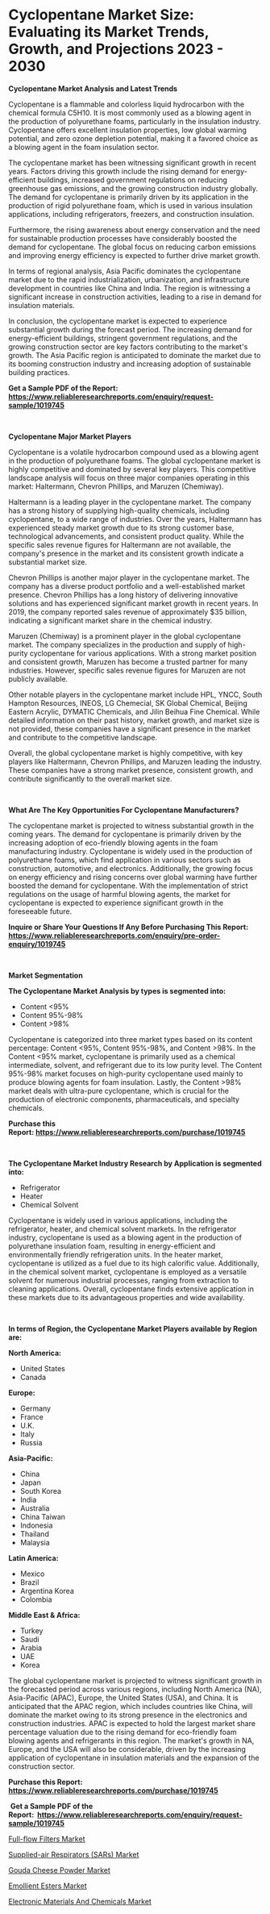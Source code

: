 <p><h1>Cyclopentane Market Size: Evaluating its Market Trends, Growth, and Projections 2023 - 2030</h1></p><p><strong>Cyclopentane Market Analysis and Latest Trends</strong></p>
<p><p>Cyclopentane is a flammable and colorless liquid hydrocarbon with the chemical formula C5H10. It is most commonly used as a blowing agent in the production of polyurethane foams, particularly in the insulation industry. Cyclopentane offers excellent insulation properties, low global warming potential, and zero ozone depletion potential, making it a favored choice as a blowing agent in the foam insulation sector.</p><p>The cyclopentane market has been witnessing significant growth in recent years. Factors driving this growth include the rising demand for energy-efficient buildings, increased government regulations on reducing greenhouse gas emissions, and the growing construction industry globally. The demand for cyclopentane is primarily driven by its application in the production of rigid polyurethane foam, which is used in various insulation applications, including refrigerators, freezers, and construction insulation.</p><p>Furthermore, the rising awareness about energy conservation and the need for sustainable production processes have considerably boosted the demand for cyclopentane. The global focus on reducing carbon emissions and improving energy efficiency is expected to further drive market growth.</p><p>In terms of regional analysis, Asia Pacific dominates the cyclopentane market due to the rapid industrialization, urbanization, and infrastructure development in countries like China and India. The region is witnessing a significant increase in construction activities, leading to a rise in demand for insulation materials.</p><p>In conclusion, the cyclopentane market is expected to experience substantial growth during the forecast period. The increasing demand for energy-efficient buildings, stringent government regulations, and the growing construction sector are key factors contributing to the market's growth. The Asia Pacific region is anticipated to dominate the market due to its booming construction industry and increasing adoption of sustainable building practices.</p></p>
<p><strong>Get a Sample PDF of the Report:&nbsp; <a href="https://www.reliableresearchreports.com/enquiry/request-sample/1019745">https://www.reliableresearchreports.com/enquiry/request-sample/1019745</a></strong></p>
<p>&nbsp;</p>
<p><strong>Cyclopentane Major Market Players</strong></p>
<p><p>Cyclopentane is a volatile hydrocarbon compound used as a blowing agent in the production of polyurethane foams. The global cyclopentane market is highly competitive and dominated by several key players. This competitive landscape analysis will focus on three major companies operating in this market: Haltermann, Chevron Phillips, and Maruzen (Chemiway).</p><p>Haltermann is a leading player in the cyclopentane market. The company has a strong history of supplying high-quality chemicals, including cyclopentane, to a wide range of industries. Over the years, Haltermann has experienced steady market growth due to its strong customer base, technological advancements, and consistent product quality. While the specific sales revenue figures for Haltermann are not available, the company's presence in the market and its consistent growth indicate a substantial market size.</p><p>Chevron Phillips is another major player in the cyclopentane market. The company has a diverse product portfolio and a well-established market presence. Chevron Phillips has a long history of delivering innovative solutions and has experienced significant market growth in recent years. In 2019, the company reported sales revenue of approximately $35 billion, indicating a significant market share in the chemical industry.</p><p>Maruzen (Chemiway) is a prominent player in the global cyclopentane market. The company specializes in the production and supply of high-purity cyclopentane for various applications. With a strong market position and consistent growth, Maruzen has become a trusted partner for many industries. However, specific sales revenue figures for Maruzen are not publicly available.</p><p>Other notable players in the cyclopentane market include HPL, YNCC, South Hampton Resources, INEOS, LG Chemecial, SK Global Chemical, Beijing Eastern Acrylic, DYMATIC Chemicals, and Jilin Beihua Fine Chemical. While detailed information on their past history, market growth, and market size is not provided, these companies have a significant presence in the market and contribute to the competitive landscape.</p><p>Overall, the global cyclopentane market is highly competitive, with key players like Haltermann, Chevron Phillips, and Maruzen leading the industry. These companies have a strong market presence, consistent growth, and contribute significantly to the overall market size.</p></p>
<p>&nbsp;</p>
<p><strong>What Are The Key Opportunities For Cyclopentane Manufacturers?</strong></p>
<p><p>The cyclopentane market is projected to witness substantial growth in the coming years. The demand for cyclopentane is primarily driven by the increasing adoption of eco-friendly blowing agents in the foam manufacturing industry. Cyclopentane is widely used in the production of polyurethane foams, which find application in various sectors such as construction, automotive, and electronics. Additionally, the growing focus on energy efficiency and rising concerns over global warming have further boosted the demand for cyclopentane. With the implementation of strict regulations on the usage of harmful blowing agents, the market for cyclopentane is expected to experience significant growth in the foreseeable future.</p></p>
<p><strong>Inquire or Share Your Questions If Any Before Purchasing This Report: <a href="https://www.reliableresearchreports.com/enquiry/pre-order-enquiry/1019745">https://www.reliableresearchreports.com/enquiry/pre-order-enquiry/1019745</a></strong></p>
<p>&nbsp;</p>
<p><strong>Market Segmentation</strong></p>
<p><strong>The Cyclopentane Market Analysis by types is segmented into:</strong></p>
<p><ul><li>Content <95%</li><li>Content 95%-98%</li><li>Content >98%</li></ul></p>
<p><p>Cyclopentane is categorized into three market types based on its content percentage: Content <95%, Content 95%-98%, and Content >98%. In the Content <95% market, cyclopentane is primarily used as a chemical intermediate, solvent, and refrigerant due to its low purity level. The Content 95%-98% market focuses on high-purity cyclopentane used mainly to produce blowing agents for foam insulation. Lastly, the Content >98% market deals with ultra-pure cyclopentane, which is crucial for the production of electronic components, pharmaceuticals, and specialty chemicals.</p></p>
<p><strong>Purchase this Report:&nbsp;<a href="https://www.reliableresearchreports.com/purchase/1019745">https://www.reliableresearchreports.com/purchase/1019745</a></strong></p>
<p>&nbsp;</p>
<p><strong>The Cyclopentane Market Industry Research by Application is segmented into:</strong></p>
<p><ul><li>Refrigerator</li><li>Heater</li><li>Chemical Solvent</li></ul></p>
<p><p>Cyclopentane is widely used in various applications, including the refrigerator, heater, and chemical solvent markets. In the refrigerator industry, cyclopentane is used as a blowing agent in the production of polyurethane insulation foam, resulting in energy-efficient and environmentally friendly refrigeration units. In the heater market, cyclopentane is utilized as a fuel due to its high calorific value. Additionally, in the chemical solvent market, cyclopentane is employed as a versatile solvent for numerous industrial processes, ranging from extraction to cleaning applications. Overall, cyclopentane finds extensive application in these markets due to its advantageous properties and wide availability.</p></p>
<p>&nbsp;</p>
<p><strong>In terms of Region, the Cyclopentane Market Players available by Region are:</strong></p>
<p>
    <p> <strong> North America: </strong>
        <ul>
            <li>United States</li>
            <li>Canada</li>
        </ul>
        </p> 
    <p> <strong> Europe: </strong>
        <ul>
            <li>Germany</li>
            <li>France</li>
            <li>U.K.</li>
            <li>Italy</li>
            <li>Russia</li>
        </ul>
        </p> 
    <p> <strong> Asia-Pacific: </strong>
        <ul>
            <li>China</li>
            <li>Japan</li>
            <li>South Korea</li>
            <li>India</li>
            <li>Australia</li>
            <li>China Taiwan</li>
            <li>Indonesia</li>
            <li>Thailand</li>
            <li>Malaysia</li>
        </ul>
        </p> 
    <p> <strong> Latin America: </strong>
        <ul>
            <li>Mexico</li>
            <li>Brazil</li>
            <li>Argentina Korea</li>
            <li>Colombia</li>
        </ul>
        </p> 
    <p> <strong> Middle East & Africa: </strong>
        <ul>
            <li>Turkey</li>
            <li>Saudi</li>
            <li>Arabia</li>
            <li>UAE</li>
            <li>Korea</li>
        </ul>
    </p>
    </p>
<p><p>The global cyclopentane market is projected to witness significant growth in the forecasted period across various regions, including North America (NA), Asia-Pacific (APAC), Europe, the United States (USA), and China. It is anticipated that the APAC region, which includes countries like China, will dominate the market owing to its strong presence in the electronics and construction industries. APAC is expected to hold the largest market share percentage valuation due to the rising demand for eco-friendly foam blowing agents and refrigerants in this region. The market's growth in NA, Europe, and the USA will also be considerable, driven by the increasing application of cyclopentane in insulation materials and the expansion of the construction sector.</p></p>
<p><strong>Purchase this Report: <a href="https://www.reliableresearchreports.com/purchase/1019745">https://www.reliableresearchreports.com/purchase/1019745</a></strong></p>
<p>&nbsp;<strong>Get a Sample PDF of the Report:&nbsp;&nbsp;<a href="https://www.reliableresearchreports.com/enquiry/request-sample/1019745">https://www.reliableresearchreports.com/enquiry/request-sample/1019745</a></strong></p>
<p><strong></strong></p>
<p><p><a href="https://www.linkedin.com/pulse/full-flow-filters-market-size-share-amp-trends-analysis-7gnfe/">Full-flow Filters Market</a></p><p><a href="https://www.linkedin.com/pulse/supplied-air-respirators-sars-market-share-amp-new-trends-tr85e/">Supplied-air Respirators (SARs) Market</a></p><p><a href="https://medium.com/@leonorhaley2009/gouda-cheese-powder-market-comprehensive-assessment-by-type-application-and-geography-9d7507034fa7">Gouda Cheese Powder Market</a></p><p><a href="https://github.com/ambrozg/Market-Research-Report-List-1/blob/main/emollient-esters-market.md">Emollient Esters Market</a></p><p><a href="https://github.com/gshchiplitsov/Market-Research-Report-List-1/blob/main/electronic-materials-and-chemicals-market.md">Electronic Materials And Chemicals Market</a></p></p>